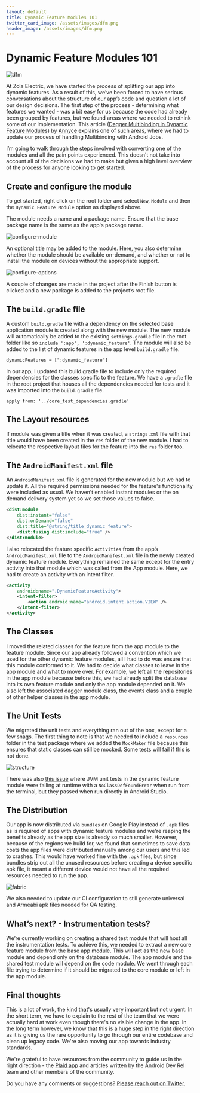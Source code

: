 ```yaml
---
layout: default
title: Dynamic Feature Modules 101
twitter_card_image: /assets/images/dfm.png
header_image: /assets/images/dfm.png
---
```


# Dynamic Feature Modules 101

![dfm](./assets/images/dfm.png)

At Zola Electric, we have started the process of splitting our app into dynamic features. As a result of this, we’ve been forced to have serious conversations about the structure of our app’s code and question a lot of our design decisions. The first step of the process - determining what features we wanted - was a bit easy for us because the code had already been grouped by features, but we found areas where we needed to rethink some of our implementation. This article ([Dagger Multibinding in Dynamic Feature Modules](http://adavis.info/2019/06/dagger-multibinding-in-dynamic-feature-modules.html)) by [Annyce](https://twitter.com/brwngrldev) explains one of such areas, where we had to update our process of handling Multibinding with Android Jobs.

I’m going to walk through the steps involved with converting one of the modules and all the pain points experienced. This doesn’t not take into account all of the decisions we had to make but gives a high level overview of the process for anyone looking to get started.

## Create and configure the module

To get started, right click on the root folder and select `New`, `Module` and then the  `Dynamic Feature Module`  option as displayed above. 

The module needs a name and a package name. Ensure that the base package name is the same as the app's package name.

![configure-module](./assets/images/configure-module.png)

An optional title may be added to the module. Here, you also determine whether the module should be available on-demand, and whether or not to install the module on devices without the appropriate support.

![configure-options](./assets/images/configure-options.png)

A couple of changes are made in the project after the Finish button is clicked and a new package is added to the project’s root file. 

## The `build.gradle` file

A custom `build.gradle` file with a dependency on the selected base application module is created along with the new module. The new module will automatically be added to the existing `settings.gradle` file in the root folder like so `include ':app', ':dynamic_feature'`. The module will also be added to the list of dynamic features in the app level `build.gradle` file.

`dynamicFeatures = [":dynamic_feature"]`

In our app, I updated this build.gradle file to include only the required dependencies for the classes specific to the feature. We have a `.gradle` file in the root project that houses all the dependencies needed for tests and it was imported into the `build.gradle` file.

`apply from: '../core_test_dependencies.gradle'`

## The Layout resources

If module was given a title when it was created, a `strings.xml` file with that title would have been created  in the `res` folder of the new module. I had to relocate the respective layout files for the feature into the  `res` folder too. 

## The `AndroidManifest.xml` file

An `AndroidManifest.xml` file is generated for the new module but we had to update it. All the required permissions needed for the feature's functionality were included as usual. We haven’t enabled instant modules or the on demand delivery system yet so we set those values to false.

```xml
<dist:module
    dist:instant="false"
    dist:onDemand="false"
    dist:title="@string/title_dynamic_feature">
    <dist:fusing dist:include="true" />
</dist:module>
```

I also relocated the feature specific `Activities` from the app’s `AndroidManifest.xml` file to the `AndroidManifest.xml` file in the newly created dynamic feature module. Everything remained the same except for the entry activity into that module which was called from the App module. Here, we had to create an activity with an intent filter.

```xml
<activity
    android:name=".DynamicFeatureActivity">
    <intent-filter>
        <action android:name="android.intent.action.VIEW" />
    </intent-filter>
</activity>
```

## The Classes

I moved the related classes for the feature from the app module to the feature module. Since our app already followed a convention which we used for the other dynamic feature modules, all I had to do was ensure that this module conformed to it. We had to decide what classes to leave in the app module and what to move over. For example, we left all the repositories in the app module because before this, we had already split the database into its own feature module and only the app module depended on it. We also left the associated dagger module class, the events class and a couple of other helper classes in the app module.

## The Unit Tests

We migrated the unit tests and everything ran out of the box, except for a few snags. The first thing to note is that we needed to include a `resources` folder in the test package where we added the `MockMaker` file because this ensures that static classes can still be mocked. Some tests will fail if this is not done. 

![structure](./assets/images/structure.png)

There was also [this issue](https://issuetracker.google.com/issues/123441249) where JVM unit tests in the dynamic feature module were failing at runtime with a `NoClassDefFoundError` when run from the terminal, but they passed when run directly in Android Studio.

## The Distribution

Our app is now distributed via `bundles` on Google Play instead of `.apk` files as is required of apps with dynamic feature modules and we're reaping the benefits already as the app size is already so much smaller. However, because of the regions we build for, we found that sometimes to save data costs the app files were distributed manually among our users and this led to crashes. This would have worked fine with the `.apk` files, but since bundles strip out all the unused resources before creating a device specific apk file, it meant a different device would not have all the required resources needed to run the app.

![fabric](./assets/images/fabric.png)

We also needed to update our CI configuration to still generate universal and Armeabi apk files needed for QA testing.

## What’s next? - Instrumentation tests?

We’re currently working on creating a shared test module that will host all the instrumentation tests. To achieve this, we needed to extract a new core feature module from the base app module. This will act as the new base module and depend only on the database module. The app module and the shared test module will depend on the code module. We went through each file trying to determine if it should be migrated to the core module or left in the app module. 

## Final thoughts

This is a lot of work, the kind that's usually very important but not urgent. In the short term, we have to explain to the rest of the team that we were actually hard at work even though there's no visible change in the app. In the long term however, we know that this is a huge step in the right direction as it is giving us the rare opportunity to go through our entire codebase and clean up legacy code. We're also moving our app towards industry standards. 

We're grateful to have resources from the community to guide us in the right direction - the [Plaid app](https://github.com/android/plaid) and articles written by the Android Dev Rel team and other members of the community.

Do you have any comments or suggestions? [Please reach out on Twitter](https://twitter.com/moyheen).

